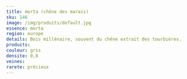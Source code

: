```yaml
---
title: morta (chêne des marais)
sku: 146
image: /img/produits/default.jpg
essence: morta
region: europe
details: Bois millénaire, souvent du chêne extrait des tourbières.
produits:
couleur: gris
densite: 0,8
veines:
rarete: précieux
---
```

